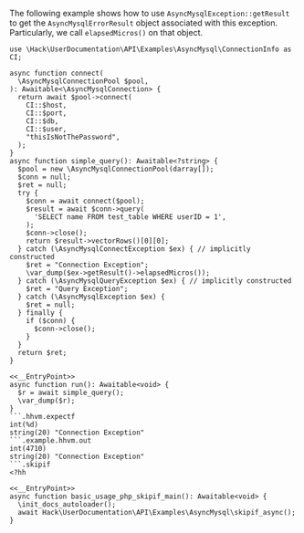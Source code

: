 The following example shows how to use `AsyncMysqlException::getResult` to get the `AsyncMysqlErrorResult` object associated with this exception. Particularly, we call `elapsedMicros()` on that object.

```basic-usage.php
use \Hack\UserDocumentation\API\Examples\AsyncMysql\ConnectionInfo as CI;

async function connect(
  \AsyncMysqlConnectionPool $pool,
): Awaitable<\AsyncMysqlConnection> {
  return await $pool->connect(
    CI::$host,
    CI::$port,
    CI::$db,
    CI::$user,
    "thisIsNotThePassword",
  );
}
async function simple_query(): Awaitable<?string> {
  $pool = new \AsyncMysqlConnectionPool(darray[]);
  $conn = null;
  $ret = null;
  try {
    $conn = await connect($pool);
    $result = await $conn->query(
      'SELECT name FROM test_table WHERE userID = 1',
    );
    $conn->close();
    return $result->vectorRows()[0][0];
  } catch (\AsyncMysqlConnectException $ex) { // implicitly constructed
    $ret = "Connection Exception";
    \var_dump($ex->getResult()->elapsedMicros());
  } catch (\AsyncMysqlQueryException $ex) { // implicitly constructed
    $ret = "Query Exception";
  } catch (\AsyncMysqlException $ex) {
    $ret = null;
  } finally {
    if ($conn) {
      $conn->close();
    }
  }
  return $ret;
}

<<__EntryPoint>>
async function run(): Awaitable<void> {
  $r = await simple_query();
  \var_dump($r);
}
```.hhvm.expectf
int(%d)
string(20) "Connection Exception"
```.example.hhvm.out
int(4710)
string(20) "Connection Exception"
```.skipif
<?hh

<<__EntryPoint>>
async function basic_usage_php_skipif_main(): Awaitable<void> {
  \init_docs_autoloader();
  await Hack\UserDocumentation\API\Examples\AsyncMysql\skipif_async();
}
```

